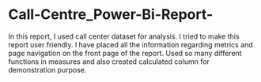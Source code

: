 # Call-Centre_Power-Bi-Report-

In this report, I used call center dataset for analysis. I tried to make this report user friendly. I have placed all the information regarding metrics and page navigation on the front page of the report. Used so many different functions in measures and also created calculated column for demonstration purpose.  
